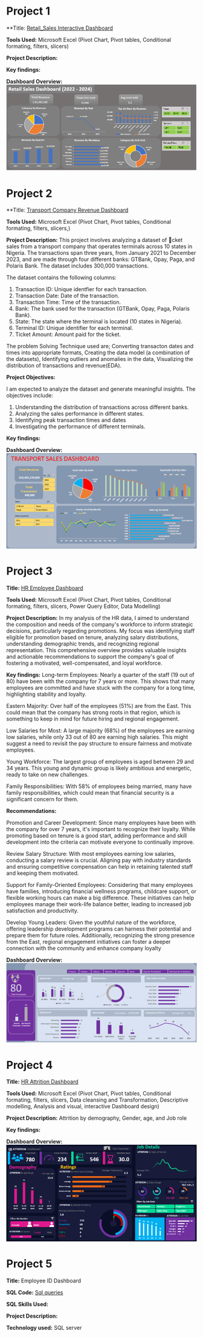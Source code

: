 # Project 1
 
**Title: [Retail_Sales Interactive Dashboard](https://github.com/Adeola2904/Adeola2904.github.io/blob/main/Oluwafemi%20Retail%20Sales%20Dashboard.xlsx)
 
**Tools Used:** Microsoft Excel (Pivot Chart, Pivot tables, Conditional formating, filters, slicers)
 
**Project Description:**
 
**Key findings:**
 
**Dashboard Overview:**
![Retail%20Sales](Retail%20Sales.PNG)

# Project 2
 
**Title: [Transport Company Revenue Dashboard](https://github.com/Adeola2904/Adeola2904.github.io/blob/main/Transport%20Company%20DB.xlsx)
 
**Tools Used:** Microsoft Excel (Pivot Chart, Pivot tables, Conditional formating, filters, slicers,)
 
**Project Description:** This project involves analyzing a dataset of 􀆟cket sales from a transport company that operates terminals
across 10 states in Nigeria. The transactions span three years, from January 2021 to December 2023, and
are made through four different banks: GTBank, Opay, Paga, and Polaris Bank. The dataset includes
300,000 transactions.

The dataset contains the following columns:
1. Transaction ID: Unique identfier for each transaction.
2. Transaction Date: Date of the transaction.
3. Transaction Time: Time of the transaction.
4. Bank: The bank used for the transaction (GTBank, Opay, Paga, Polaris Bank).
5. State: The state where the terminal is located (10 states in Nigeria).
6. Terminal ID: Unique identifier for each terminal.
7. Ticket Amount: Amount paid for the ticket.
   
The problem Solving Technique used are; Converting transacton dates and times into appropriate formats, Creating the data model (a combination of the datasets), Identifying outliers and anomalies in the data, Visualizing the distribution of transactions and revenue(EDA).

**Project Objectives:**

I am expected to analyze the dataset and generate meaningful insights. The objectives include:

1. Understanding the distribution of transactions across different banks.
2. Analyzing the sales performance in different states.
3. Identifying peak transaction times and dates
4. Investigating the performance of different terminals.
 
**Key findings:**
 
**Dashboard Overview:**
![Transport](Transport.PNG)

# Project 3
 
**Title:** [HR Employee Dashboard](https://github.com/Adeola2904/Adeola2904.github.io/blob/main/HR%20Employee%20Dashboard.xlsx)
 
**Tools Used:** Microsoft Excel (Pivot Chart, Pivot tables, Conditional formating, filters, slicers, Power Query Editor, Data Modelling)
 
**Project Description:** In my analysis of the HR data, I aimed to understand the composition and needs of the company's workforce to inform strategic decisions, particularly regarding promotions. My focus was identifying staff eligible for promotion based on tenure, analyzing salary distributions, understanding demographic trends, and recognizing regional representation. This comprehensive overview provides valuable insights and actionable recommendations to support the company's goal of fostering a motivated, well-compensated, and loyal workforce. 

**Key findings:** 
Long-term Employees: Nearly a quarter of the staff (19 out of 80) have been with the company for 7 years or more. This shows that many employees are committed and have stuck with the company for a long time, highlighting stability and loyalty.

Eastern Majority: Over half of the employees (51%) are from the East. This could mean that the company has strong roots in that region, which is something to keep in mind for future hiring and regional engagement.

Low Salaries for Most: A large majority (68%) of the employees are earning low salaries, while only 33 out of 80 are earning high salaries. This might suggest a need to revisit the pay structure to ensure fairness and motivate employees.

Young Workforce: The largest group of employees is aged between 29 and 34 years. This young and dynamic group is likely ambitious and energetic, ready to take on new challenges.

Family Responsibilities: With 58% of employees being married, many have family responsibilities, which could mean that financial security is a significant concern for them.

**Recommendations:**

Promotion and Career Development: Since many employees have been with the company for over 7 years, it's important to recognize their loyalty. While promoting based on tenure is a good start, adding performance and skill development into the criteria can motivate everyone to continually improve.

Review Salary Structure: With most employees earning low salaries, conducting a salary review is crucial. Aligning pay with industry standards and ensuring competitive compensation can help in retaining talented staff and keeping them motivated.

Support for Family-Oriented Employees: Considering that many employees have families, introducing financial wellness programs, childcare support, or flexible working hours can make a big difference. These initiatives can help employees manage their work-life balance better, leading to increased job satisfaction and productivity.

Develop Young Leaders: Given the youthful nature of the workforce, offering leadership development programs can harness their potential and prepare them for future roles. Additionally, recognizing the strong presence from the East, regional engagement initiatives can foster a deeper connection with the community and enhance company loyalty

**Dashboard Overview:**
![HR](HR.PNG)

# Project 4
 
**Title:** [HR Attrition Dashboard](https://github.com/Adeola2904/Adeola2904.github.io/blob/main/HR%20Attrition%20Dashboard.xlsx)
 
**Tools Used:** Microsoft Excel (Pivot Chart, Pivot tables, Conditional formating, filters, slicers, Data cleansing and Transformation, Descriptive modelling, Analysis and visual, interactive Dashboard design)
 
**Project Description:** Attrition by demography, Gender, age, and Job role
 
**Key findings:**
 
**Dashboard Overview:**
![Attrition](Attrition.PNG)

# Project 5
**Title:** Employee ID Dashboard
 
**SQL Code:** [Sql queries](https://github.com/Adeola2904/Adeola2904.github.io/blob/main/Employee_Data.Sql)
 
**SQL Skills Used:**
 
**Project Description:**
 
**Technology used:** SQL server
